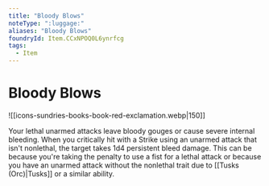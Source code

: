 ```yaml
---
title: "Bloody Blows"
noteType: ":luggage:"
aliases: "Bloody Blows"
foundryId: Item.CCxNPOQ0L6ynrfcg
tags:
  - Item
---
```


# Bloody Blows
![[icons-sundries-books-book-red-exclamation.webp|150]]

Your lethal unarmed attacks leave bloody gouges or cause severe internal bleeding. When you critically hit with a Strike using an unarmed attack that isn't nonlethal, the target takes 1d4 persistent bleed damage. This can be because you're taking the penalty to use a fist for a lethal attack or because you have an unarmed attack without the nonlethal trait due to [[Tusks (Orc)|Tusks]] or a similar ability.
